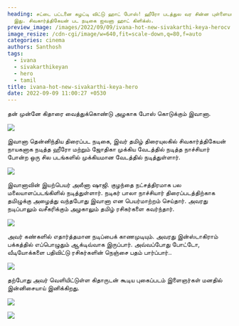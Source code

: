 ```yaml
---
heading: சட்டை பட்டனை கழட்டி விட்டு ஹாட் போஸ்! ஹீரோ படத்துல வர சின்ன புள்ளையா
  இது. சிவகார்த்திகேயன் பட நடிகை ஐவனா ஹாட் கிளிக்ஸ்.
preview_image: /images/2022/09/09/ivana-hot-new-sivakarthi-keya-herocv.jpeg
image_resize: /cdn-cgi/image/w=640,fit=scale-down,q=80,f=auto
categories: cinema
authors: Santhosh
tags:
  - ivana
  - sivakarthikeyan
  - hero
  - tamil
title: ivana-hot-new-sivakarthi-keya-hero
date: 2022-09-09 11:00:27 +0530
---
```

தன் முன்னே கிதாரை வைத்துக்கொண்டு அழகாக போஸ் கொடுக்கும் இவானா.

![](/images/2022/09/09/ivana-hot-new-sivakarthi-keya-hero.jpeg)

இவானா தென்னிந்திய திரைப்பட நடிகை, இவர் தமிழ் திரையுலகில் சிவகார்த்திகேயன் நாயகனாக நடித்த ஹீரோ மற்றும் ஜோதிகா முக்கிய வேடத்தில் நடித்த நாச்சியார் போன்ற ஒரு சில படங்களில் முக்கியமான வேடத்தில் நடித்துள்ளார். 

![](/images/2022/09/09/ivana-hot-new-sivakarthi-keya-hero2.jpeg)

இவானாவின் இயற்பெயர் அலீனா ஷாஜி. குழந்தை நட்சத்திரமாக பல மலையாளப்படங்கிளில் நடித்துள்ளார். நடிகர் பாலா நாச்சியார் திரைப்படத்திற்காக தமிழுக்கு அழைத்து வந்தபோது இவானா என பெயர்மாற்றம் செய்தார். அவரது நடிப்பாலும் வசீகரிக்கும் அழகாலும் தமிழ் ரசிகர்களை கவர்ந்தார்.

![](/images/2022/09/09/ivana-hot-new-sivakarthi-keya-hero22.jpeg)

அவர் கண்களில் எதார்த்தமான நடிப்பைக் காணமுடியும். 
அவரது இன்ஸ்டாகிராம் பக்கத்தில் எப்பொழுதும் ஆக்டிவ்வாக இருப்பார். அவ்வப்போது போட்டோ, வீடியோக்களை பதிவிட்டு ரசிகர்களின் நெஞ்சை பதம் பார்ப்பார்..

![](/images/2022/09/09/ivana-hot-new-sivakarthi-keya-hero4.jpeg)

தற்போது அவர் வெளியிட்டுள்ள கிதாருடன் கூடிய புகைப்படம் இளைஞர்கள் மனதில் இன்னிசையாய் இனிக்கிறது.

![](/images/2022/09/09/ivana-hot-new-sivakarthi-keya-hero6.jpeg)

![](/images/2022/09/09/ivana-hot-new-sivakarthi-keya-hero8.jpeg)